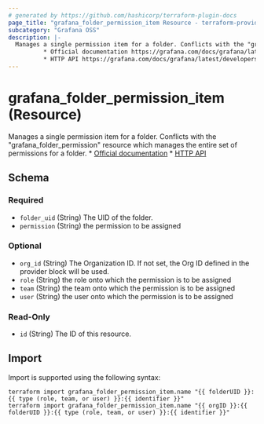 ```yaml
---
# generated by https://github.com/hashicorp/terraform-plugin-docs
page_title: "grafana_folder_permission_item Resource - terraform-provider-grafana"
subcategory: "Grafana OSS"
description: |-
  Manages a single permission item for a folder. Conflicts with the "grafanafolderpermission" resource which manages the entire set of permissions for a folder.
          * Official documentation https://grafana.com/docs/grafana/latest/administration/roles-and-permissions/access-control/
          * HTTP API https://grafana.com/docs/grafana/latest/developers/http_api/folder_permissions/
---
```


# grafana_folder_permission_item (Resource)

Manages a single permission item for a folder. Conflicts with the "grafana_folder_permission" resource which manages the entire set of permissions for a folder.
		* [Official documentation](https://grafana.com/docs/grafana/latest/administration/roles-and-permissions/access-control/)
		* [HTTP API](https://grafana.com/docs/grafana/latest/developers/http_api/folder_permissions/)



<!-- schema generated by tfplugindocs -->
## Schema

### Required

- `folder_uid` (String) The UID of the folder.
- `permission` (String) the permission to be assigned

### Optional

- `org_id` (String) The Organization ID. If not set, the Org ID defined in the provider block will be used.
- `role` (String) the role onto which the permission is to be assigned
- `team` (String) the team onto which the permission is to be assigned
- `user` (String) the user onto which the permission is to be assigned

### Read-Only

- `id` (String) The ID of this resource.

## Import

Import is supported using the following syntax:

```shell
terraform import grafana_folder_permission_item.name "{{ folderUID }}:{{ type (role, team, or user) }}:{{ identifier }}"
terraform import grafana_folder_permission_item.name "{{ orgID }}:{{ folderUID }}:{{ type (role, team, or user) }}:{{ identifier }}"
```
